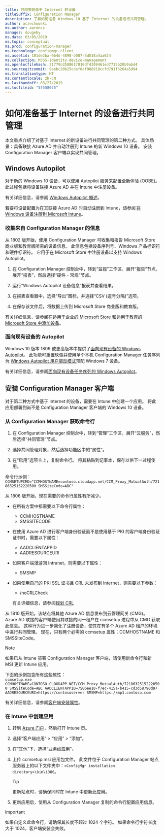 ```yaml
---
title: 共同管理基于 Internet 的设备
titleSuffix: Configuration Manager
description: 了解如何准备 Windows 10 基于 Internet 的设备进行共同管理。
author: aczechowski
ms.author: aaroncz
manager: dougeby
ms.date: 03/05/2019
ms.topic: conceptual
ms.prod: configuration-manager
ms.technology: configmgr-client
ms.assetid: 101de2ba-9b4d-4890-b087-5d518a4aa624
ms.collection: M365-identity-device-management
ms.openlocfilehash: 31779b3588617816df4309461ed7715b20b0abd4
ms.sourcegitcommit: 9aebc20b25cdef0af908918ccfd791f3264a5d94
ms.translationtype: HT
ms.contentlocale: zh-CN
ms.lasthandoff: 03/27/2019
ms.locfileid: "57558025"
---
```

# <a name="how-to-prepare-internet-based-devices-for-co-management"></a>如何准备基于 Internet 的设备进行共同管理

本文重点介绍了对基于 Internet 的新设备进行共同管理的第二种方式。 具体场景：具备联接 Azure AD 并自动注册到 Intune 的新 Windows 10 设备。 安装 Configuration Manager 客户端以实现共同管理。  



## <a name="windows-autopilot"></a>Windows Autopilot

对于新的 Windows 10 设备，可以使用 Autopilot 服务来配置全新体验 (OOBE)。 此过程包括将设备联接 Azure AD 并在 Intune 中注册设备。  

有关详细信息，请参阅 [Windows Autopilot 概述](https://docs.microsoft.com/windows/deployment/windows-autopilot/windows-autopilot)。    

若要将设备配置为在其联接 Azure AD 时自动注册到 Intune，请参阅 [将 Windows 设备注册到 Microsoft Intune](https://docs.microsoft.com/intune/windows-enroll)。  


### <a name="gather-information-from-configuration-manager"></a>收集来自 Configuration Manager 的信息

从 1802 版开始，使用 Configuration Manager 可收集和报告 Microsoft Store 商业版和教育版所需的设备信息。 此信息包括设备序列号、Windows 产品标识符和硬件标识符。 它用于在 Microsoft Store 中注册设备以支持 Windows Autopilot。 

1. 在 Configuration Manager 控制台中，转到“监视”工作区，展开“报告”节点，展开“报表”，然后选择“硬件 - 常规”节点。  

2. 运行“Windows Autopilot 设备信息”报表并查看结果。  

3. 在报表查看器中，选择“导出”图标，并选择“CSV (逗号分隔)”选项。  

4. 在保存该文件后，将数据上传到 Microsoft Store 商业版和教育版。  

有关详细信息，请参阅[在适用于企业的 Microsoft Store 和适用于教育的 Microsoft Store 中添加设备](https://docs.microsoft.com/microsoft-store/add-profile-to-devices#add-devices-and-apply-autopilot-deployment-profile)。


### <a name="autopilot-for-existing-devices"></a>面向现有设备的 Autopilot
<!--1358333-->

Windows 10 版本 1809 或更高版本中提供了[面向现有设备的 Windows Autopilot](https://techcommunity.microsoft.com/t5/Windows-IT-Pro-Blog/New-Windows-Autopilot-capabilities-and-expanded-partner-support/ba-p/260430)。 此功能可重置映像并使用单个本机 Configuration Manager 任务序列为 [Windows Autopilot 用户驱动模式](https://docs.microsoft.com/windows/deployment/windows-autopilot/user-driven)预配 Windows 7 设备。 

有关详细信息，请参阅[面向现有设备任务序列的 Windows Autopilot](/sccm/osd/deploy-use/windows-autopilot-for-existing-devices)。



## <a name="install-the-configuration-manager-client"></a>安装 Configuration Manager 客户端

对于第二种方式中基于 Internet 的设备，需要在 Intune 中创建一个应用。 将此应用部署到尚不是 Configuration Manager 客户端的 Windows 10 设备。 

### <a name="get-the-command-line-from-configuration-manager"></a>从 Configuration Manager 获取命令行

1. 在 Configuration Manager 控制台中，转到“管理”工作区，展开“云服务”，然后选择“共同管理”节点。  

2. 选择共同管理对象，然后选择功能区中的“属性”。  

3. 在“启用”选项卡上，复制命令行。 将其粘贴到记事本，保存以供下一过程使用。  

命令行示例：`CCMSETUPCMD="CCMHOSTNAME=contoso.cloudapp.net/CCM_Proxy_MutualAuth/72186325152220500 SMSSiteCode=ABC"`

<!--1358215-->
从 1806 版开始，现在需要的命令行属性有所减少。  

- 在所有方案中都需要以下命令行属性：  
    - CCMHOSTNAME  
    - SMSSITECODE  

- 在使用 Azure AD 进行客户端身份验证而不是使用基于 PKI 的客户端身份验证证书时，需要以下属性：  
    - AADCLIENTAPPID  
    - AADRESOURCEURI  

- 如果客户端漫游回 Intranet，则需要以下属性：  
    - SMSMP  

- 如果使用自己的 PKI SSL 证书且 CRL 未发布到 Internet，则需要以下参数：  
    - /noCRLCheck  
    
     有关详细信息，请参阅[规划 CRL](/sccm/core/plan-design/security/plan-for-security#-plan-for-the-site-server-signing-certificate-self-signed)  

从 1810 版开始，该站点将其他 Azure AD 信息发布到云管理网关 (CMG)。 Azure AD 联接的客户端使用其联接的同一租户在 ccmsetup 进程中从 CMG 获取此信息。 这种行为进一步简化了注册设备，使其在有多个 Azure AD 租户的环境中进行共同管理。 现在，只有两个必需的 ccmsetup 属性：CCMHOSTNAME 和 SMSSiteCode。<!--3607731-->

> [!Note]
> 如果已从 Intune 部署 Configuration Manager 客户端，请使用新命令行和新 MSI 更新 Intune 应用。 <!-- SCCMDocs-pr issue 3084 -->

下面的示例包含所有这些属性：   
`ccmsetup.exe CCMHOSTNAME=CONTOSO.CLOUDAPP.NET/CCM_Proxy_MutualAuth/72186325152220500 SMSSiteCode=ABC AADCLIENTAPPID=7506ee10-f7ec-415a-b415-cd3d58790d97 AADRESOURCEURI=https://contososerver SMSMP=https://mp1.contoso.com`

有关详细信息，请参阅[客户端安装属性](/sccm/core/clients/deploy/about-client-installation-properties)。


### <a name="create-the-app-in-intune"></a>在 Intune 中创建应用

1. 转到 [Azure 门户](https://portal.azure.com)，然后打开 Intune 页。  

2. 选择“客户端应用” > “应用” > “添加”。  

3. 在“其他”下，选择“业务线应用”。  

4. 上传 ccmsetup.msi 应用包文件。 此文件位于 Configuration Manager 站点服务器上的以下文件夹中：`<ConfigMgr installation directory>\bin\i386`。  

    > [!Tip]  
    > 更新站点时，请确保同时在 Intune 中更新此应用。  

5. 更新应用后，使用从 Configuration Manager 复制的命令行配置应用信息。  

> [!IMPORTANT]    
> 如果自定义此命令行，请确保其长度不超过 1024 个字符。 如果命令行字符长度大于 1024，客户端安装会失败。


